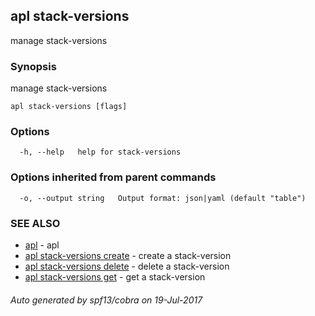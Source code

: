 ## apl stack-versions

manage stack-versions

### Synopsis


manage stack-versions

```
apl stack-versions [flags]
```

### Options

```
  -h, --help   help for stack-versions
```

### Options inherited from parent commands

```
  -o, --output string   Output format: json|yaml (default "table")
```

### SEE ALSO
* [apl](apl.md)	 - apl
* [apl stack-versions create](apl_stack-versions_create.md)	 - create a stack-version
* [apl stack-versions delete](apl_stack-versions_delete.md)	 - delete a stack-version
* [apl stack-versions get](apl_stack-versions_get.md)	 - get a stack-version

###### Auto generated by spf13/cobra on 19-Jul-2017
